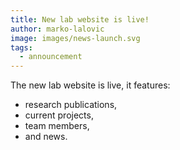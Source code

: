 ```yaml
---
title: New lab website is live!
author: marko-lalovic
image: images/news-launch.svg
tags:
  - announcement
---
```


The new lab website is live, it features: 
- research publications,
- current projects,
- team members,
- and news.
